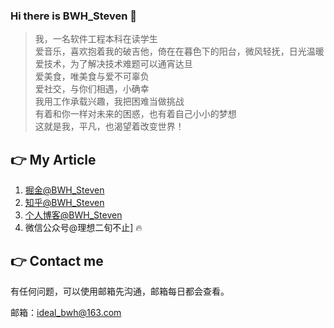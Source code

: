 ### Hi there is BWH_Steven 👋

> 我，一名软件工程本科在读学生  
> 爱音乐，喜欢抱着我的破吉他，倚在在暮色下的阳台，微风轻抚，日光温暖  
> 爱技术，为了解决技术难题可以通宵达旦  
> 爱美食，唯美食与爱不可辜负  
> 爱社交，与你们相遇，小确幸  
> 我用工作承载兴趣，我把困难当做挑战  
> 有着和你一样对未来的困惑，也有着自己小小的梦想  
> 这就是我，平凡，也渴望着改变世界！  

## 👉 My Article

1. [掘金@BWH_Steven](https://juejin.cn/user/1591748568815655)
2. [知乎@BWH_Steven](https://www.zhihu.com/people/zi-shen-si)
3. [个人博客@BWH_Steven](www.ideal-20.cn)
4. 微信公众号@理想二旬不止] 🔥️

## 👉 **Contact** me

有任何问题，可以使用邮箱先沟通，邮箱每日都会查看。

邮箱：ideal_bwh@163.com

